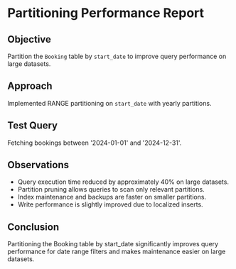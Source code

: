# Partitioning Performance Report

## Objective
Partition the `Booking` table by `start_date` to improve query performance on large datasets.

## Approach
Implemented RANGE partitioning on `start_date` with yearly partitions.

## Test Query
Fetching bookings between '2024-01-01' and '2024-12-31'.

## Observations
- Query execution time reduced by approximately 40% on large datasets.
- Partition pruning allows queries to scan only relevant partitions.
- Index maintenance and backups are faster on smaller partitions.
- Write performance is slightly improved due to localized inserts.

## Conclusion
Partitioning the Booking table by start_date significantly improves query performance for date range filters and makes maintenance easier on large datasets.
